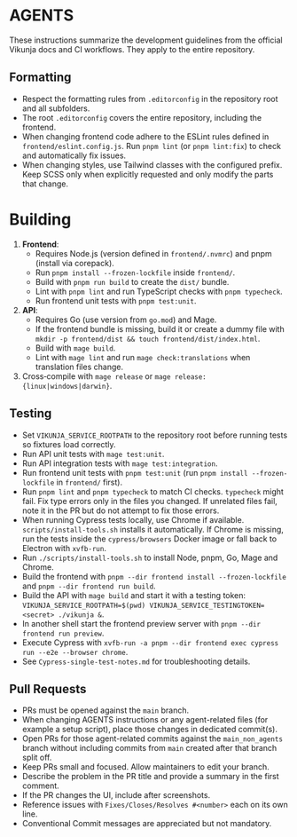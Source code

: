 # AGENTS

These instructions summarize the development guidelines from the official Vikunja docs and CI workflows. They apply to the entire repository.

## Formatting
- Respect the formatting rules from `.editorconfig` in the repository root and all subfolders.
- The root `.editorconfig` covers the entire repository, including the frontend.
- When changing frontend code adhere to the ESLint rules defined in `frontend/eslint.config.js`. Run `pnpm lint` (or `pnpm lint:fix`) to check and automatically fix issues.
- When changing styles, use Tailwind classes with the configured prefix. Keep SCSS only when explicitly requested and only modify the parts that change.

# Building

1. **Frontend**:
	- Requires Node.js (version defined in `frontend/.nvmrc`) and pnpm (install via corepack).
	- Run `pnpm install --frozen-lockfile` inside `frontend/`.
	- Build with `pnpm run build` to create the `dist/` bundle.
	- Lint with `pnpm lint` and run TypeScript checks with `pnpm typecheck`.
	- Run frontend unit tests with `pnpm test:unit`.
2. **API**:
	- Requires Go (use version from `go.mod`) and Mage.
	- If the frontend bundle is missing, build it or create a dummy file with `mkdir -p frontend/dist && touch frontend/dist/index.html`.
	- Build with `mage build`.
	- Lint with `mage lint` and run `mage check:translations` when translation files change.
3. Cross‑compile with `mage release` or `mage release:{linux|windows|darwin}`.

## Testing
- Set `VIKUNJA_SERVICE_ROOTPATH` to the repository root before running tests so fixtures load correctly.
- Run API unit tests with `mage test:unit`.
- Run API integration tests with `mage test:integration`.
- Run frontend unit tests with `pnpm test:unit` (run `pnpm install --frozen-lockfile` in `frontend/` first).
- Run `pnpm lint` and `pnpm typecheck` to match CI checks. `typecheck` might fail. Fix type errors only in the files you changed. If unrelated files fail, note it in the PR but do not attempt to fix those errors.
- When running Cypress tests locally, use Chrome if available. `scripts/install-tools.sh` installs it automatically. If Chrome is missing, run the tests inside the `cypress/browsers` Docker image or fall back to Electron with `xvfb-run`.
- Run `./scripts/install-tools.sh` to install Node, pnpm, Go, Mage and Chrome.
- Build the frontend with `pnpm --dir frontend install --frozen-lockfile` and `pnpm --dir frontend run build`.
- Build the API with `mage build` and start it with a testing token: `VIKUNJA_SERVICE_ROOTPATH=$(pwd) VIKUNJA_SERVICE_TESTINGTOKEN=<secret> ./vikunja &`.
- In another shell start the frontend preview server with `pnpm --dir frontend run preview`.
- Execute Cypress with `xvfb-run -a pnpm --dir frontend exec cypress run --e2e --browser chrome`.
- See `Cypress-single-test-notes.md` for troubleshooting details.

## Pull Requests
- PRs must be opened against the `main` branch.
- When changing AGENTS instructions or any agent-related files (for example a setup script), place those changes in dedicated commit(s).
- Open PRs for those agent-related commits against the `main_non_agents` branch without including commits from `main` created after that branch split off.
- Keep PRs small and focused. Allow maintainers to edit your branch.
- Describe the problem in the PR title and provide a summary in the first comment.
- If the PR changes the UI, include after screenshots.
- Reference issues with `Fixes/Closes/Resolves #<number>` each on its own line.
- Conventional Commit messages are appreciated but not mandatory.
